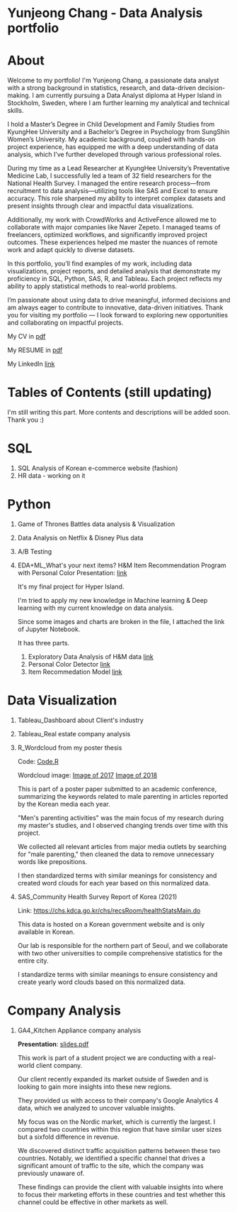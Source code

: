# Yunjeong Chang - Data Analysis portfolio

# **About**
Welcome to my portfolio! I'm Yunjeong Chang, a passionate data analyst with a strong background in statistics, research, and data-driven decision-making. I am currently pursuing a Data Analyst diploma at Hyper Island in Stockholm, Sweden, where I am further learning my analytical and technical skills.

I hold a Master’s Degree in Child Development and Family Studies from KyungHee University and a Bachelor’s Degree in Psychology from SungShin Women’s University. My academic background, coupled with hands-on project experience, has equipped me with a deep understanding of data analysis, which I’ve further developed through various professional roles.

During my time as a Lead Researcher at KyungHee University’s Preventative Medicine Lab, I successfully led a team of 32 field researchers for the National Health Survey. I managed the entire research process—from recruitment to data analysis—utilizing tools like SAS and Excel to ensure accuracy. This role sharpened my ability to interpret complex datasets and present insights through clear and impactful data visualizations.

Additionally, my work with CrowdWorks and ActiveFence allowed me to collaborate with major companies like Naver Zepeto. I managed teams of freelancers, optimized workflows, and significantly improved project outcomes. These experiences helped me master the nuances of remote work and adapt quickly to diverse datasets.

In this portfolio, you’ll find examples of my work, including data visualizations, project reports, and detailed analysis that demonstrate my proficiency in SQL, Python, SAS, R, and Tableau. Each project reflects my ability to apply statistical methods to real-world problems.

I’m passionate about using data to drive meaningful, informed decisions and am always eager to contribute to innovative, data-driven initiatives. Thank you for visiting my portfolio — I look forward to exploring new opportunities and collaborating on impactful projects.

My CV in [pdf](https://github.com/zlal12/data_analysis_portfolio/blob/main/CV_YJ%20Chang.pdf)

My RESUME in [pdf](https://github.com/zlal12/data_analysis_portfolio/blob/main/Resume_YJ%20Chang.pdf)

My LinkedIn [link](www.linkedin.com/in/yunjeong-chang-a1ab69242)

# Tables of Contents (still updating)
I'm still writing this part. More contents and descriptions will be added soon. Thank you :)



# **SQL**
1. SQL Analysis of Korean e-commerce website (fashion)
2. HR data - working on it




# **Python**
1. Game of Thrones Battles data analysis & Visualization
2. Data Analysis on Netflix & Disney Plus data
3. A/B Testing
4. EDA+ML_What's your next items? H&M Item Recommendation Program with Personal Color
   Presentation: [link](https://docs.google.com/presentation/d/1aT1HEuJmnefKh2KuFNA7UVlg_IzfSgXKqG_MgsSCa5k/edit?usp=sharing)

   It's my final project for Hyper Island.

   I'm tried to apply my new knowledge in Machine learning & Deep learning with my current knowledge on data analysis.

   Since some images and charts are broken in the file, I attached the link of Jupyter Notebook.

   It has three parts.
   1) Exploratory Data Analysis of H&M data [link](https://colab.research.google.com/drive/1RlEO1Do8FZSnHjywVqcapmLK7sBFX2Sd?usp=sharing)
   2) Personal Color Detector [link](https://colab.research.google.com/drive/1gOAYB86qhNYZgsN9r8LTIJdpU2HU3ej3?usp=sharing)
   3) Item Recommedation Model [link](https://colab.research.google.com/drive/1sKKyx-RcMOm65bw85VlpU8X9icn40kvv?usp=sharing)




# **Data Visualization**
1. Tableau_Dashboard about Client's industry
2. Tableau_Real estate company analysis
3. R_Wordcloud from my poster thesis

   Code: [Code.R](https://github.com/zlal12/data_analysis_portfolio/blob/main/Data%20Visualization/R_Wordcloud%20coding.R)

   Wordcloud image: [Image of 2017](https://github.com/zlal12/data_analysis_portfolio/blob/main/Data%20Visualization/Word%20cloud%20from%202017.JPG)
   [Image of 2018](https://github.com/zlal12/data_analysis_portfolio/blob/main/Data%20Visualization/Word%20cloud%20from%202018.JPG)

   This is part of a poster paper submitted to an academic conference, summarizing the keywords related to male parenting in articles reported by the Korean media each year.

   "Men's parenting activities" was the main focus of my research during my master's studies, and I observed changing trends over time with this project.

   We collected all relevant articles from major media outlets by searching for "male parenting," then cleaned the data to remove unnecessary words like prepositions.

   I then standardized terms with similar meanings for consistency and created word clouds for each year based on this normalized data.


   
5. SAS_Community Health Survey Report of Korea (2021)
   
   Link: https://chs.kdca.go.kr/chs/recsRoom/healthStatsMain.do

   This data is hosted on a Korean government website and is only available in Korean.

   Our lab is responsible for the northern part of Seoul, and we collaborate with two other universities to compile comprehensive statistics for the entire city.

   I standardize terms with similar meanings to ensure consistency and create yearly word clouds based on this normalized data.


# **Company Analysis**
1. GA4_Kitchen Appliance company analysis

   **Presentation**: [slides.pdf](https://github.com/zlal12/data_analysis_portfolio/blob/main/Company%20Analysis/GA4_Kitchen%20appliance%20company%20analysis.pdf)

   This work is part of a student project we are conducting with a real-world client company.

   Our client recently expanded its market outside of Sweden and is looking to gain more insights into these new regions.

   They provided us with access to their company's Google Analytics 4 data, which we analyzed to uncover valuable insights.

   My focus was on the Nordic market, which is currently the largest. I compared two countries within this region that have similar user sizes but a sixfold difference in revenue.

   We discovered distinct traffic acquisition patterns between these two countries. Notably, we identified a specific channel that drives a significant amount of traffic to the site, which the company was previously unaware of.

   These findings can provide the client with valuable insights into where to focus their marketing efforts in these countries and test whether this channel could be effective in other markets as well.
